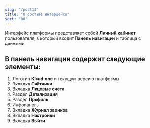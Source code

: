 ```yaml
---
slug: "/post13"
title: "О составе интерфейса"
sort: "00"
---
```


Интерфейс платформы представляет собой **Личный кабинет** пользователя, в который входит  **Панель навигации** и таблица с данными

## В панель навигации содержит следующие элементы:

1. Логотип **Kloud.one** и текущую версию платформы
2. Вкладка **Счётчики**
3. Вкладка **Лицевые счета**
4. Раздел **Детализация**
5. Раздел **Профиль**
6. Инфопанель
7. Вкладка **Журнал звонков**
8. Вкладка **Настройки**
9. Вкладка **Выйти**